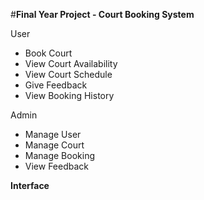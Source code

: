 #**Final Year Project - Court Booking System**

User
- Book Court
- View Court Availability
- View Court Schedule
- Give Feedback
- View Booking History

Admin
- Manage User
- Manage Court
- Manage Booking
- View Feedback

**Interface**


